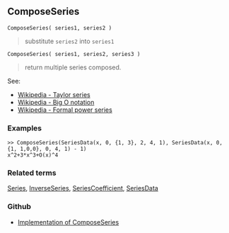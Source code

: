 ## ComposeSeries

```
ComposeSeries( series1, series2 )
```

> substitute `series2` into `series1`

```
ComposeSeries( series1, series2, series3 )
```

> return multiple series composed.

See:
* [Wikipedia - Taylor series](https://en.wikipedia.org/wiki/Taylor_series)
* [Wikipedia - Big O notation](https://en.wikipedia.org/wiki/Big_O_notation)
* [Wikipedia - Formal power series](https://en.wikipedia.org/wiki/Formal_power_series)

### Examples

```
>> ComposeSeries(SeriesData(x, 0, {1, 3}, 2, 4, 1), SeriesData(x, 0, {1, 1,0,0}, 0, 4, 1) - 1)
x^2+3*x^3+O(x)^4
```
   
### Related terms
[Series](Series.md), [InverseSeries](InverseSeries.md), [SeriesCoefficient](SeriesCoefficient.md), [SeriesData](SeriesData.md)

### Github

* [Implementation of ComposeSeries](https://github.com/axkr/symja_android_library/blob/master/symja_android_library/matheclipse-core/src/main/java/org/matheclipse/core/builtin/SeriesFunctions.java#L1070) 
